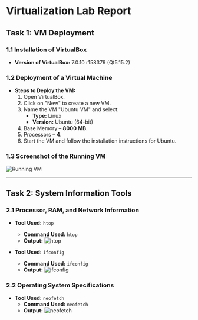 
# Virtualization Lab Report

## Task 1: VM Deployment

### 1.1 Installation of VirtualBox
- **Version of VirtualBox:** 7.0.10 r158379 (Qt5.15.2)

### 1.2 Deployment of a Virtual Machine
- **Steps to Deploy the VM:**
  1. Open VirtualBox.
  2. Click on "New" to create a new VM.
  3. Name the VM "Ubuntu VM" and select:
     - **Type:** Linux
     - **Version:** Ubuntu (64-bit)
  4. Base Memory – **8000 MB**.
  5. Processors – **4**.
  8. Start the VM and follow the installation instructions for Ubuntu.

### 1.3 Screenshot of the Running VM
![Running VM](F24-intro-labs/lab7/screenshot1.png)

---

## Task 2: System Information Tools

### 2.1 Processor, RAM, and Network Information
- **Tool Used:** `htop`
  - **Command Used:** `htop`
  - **Output:**
![htop](F24-intro-labs/lab7/screenshot2.png)

- **Tool Used:** `ifconfig`
  - **Command Used:** `ifconfig`
  - **Output:**
![ifconfig](F24-intro-labs/lab7/screenshot3.png)

### 2.2 Operating System Specifications
- **Tool Used:** `neofetch`
  - **Command Used:** `neofetch`
  - **Output:**
![neofetch](F24-intro-labs/lab7/screenshot4.png)


